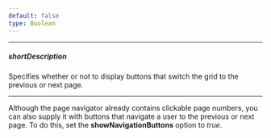 ```yaml
---
default: false
type: Boolean
---
```

---
##### shortDescription
Specifies whether or not to display buttons that switch the grid to the previous or next page.

---
Although the page navigator already contains clickable page numbers, you can also supply it with buttons that navigate a user to the previous or next page. To do this, set the **showNavigationButtons** option to *true*.